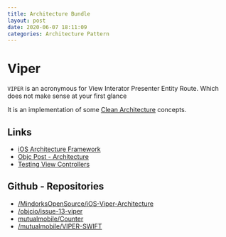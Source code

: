 ```yaml
---
title: Architecture Bundle
layout: post
date: 2020-06-07 18:11:09
categories: Architecture Pattern
---
```


# Viper

`VIPER` is an acronymous for View Interator Presenter Entity Route. Which does not make sense at your first glance

It is an implementation of some [Clean Architecture](https://8thlight.com/blog/uncle-bob/2012/08/13/the-clean-architecture.html)
concepts.



## Links

- [iOS Architecture Framework](https://mutualmobile.com/posts/meet-viper-fast-agile-non-lethal-ios-architecture-framework)
- [Objc Post - Architecture ](https://www.objc.io/issues/13-architecture/viper/)
- [Testing View Controllers](https://www.objc.io/issues/1-view-controllers/testing-view-controllers/)


## Github - Repositories

- [/MindorksOpenSource/iOS-Viper-Architecture](https://github.com/MindorksOpenSource/iOS-Viper-Architecture)
- [/objcio/issue-13-viper](https://github.com/objcio/issue-13-viper)
- [mutualmobile/Counter](https://github.com/mutualmobile/Counter)
- [/mutualmobile/VIPER-SWIFT](https://github.com/mutualmobile/VIPER-SWIFT)
